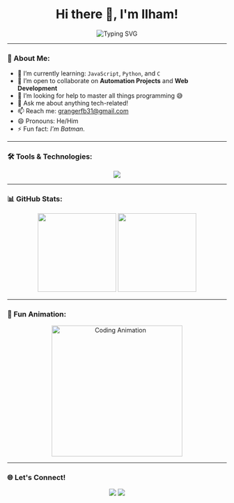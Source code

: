 <h1 align="center">Hi there 👋, I'm Ilham!</h1>
<p align="center">
  <img src="https://readme-typing-svg.herokuapp.com?font=Fira+Code&size=22&pause=1000&color=00F7FF&vCenter=true&width=435&lines=I+love+learning+code!;JavaScript+%7C+Python+%7C+C+%7C+React;Just+a+nerd+with+a+keyboard" alt="Typing SVG" />
</p>

---

### 🚀 About Me:
- 🌱 I’m currently learning: `JavaScript`, `Python`, and `C`
- 👯 I’m open to collaborate on **Automation Projects** and **Web Development**
- 🤔 I’m looking for help to master all things programming 😅
- 💬 Ask me about anything tech-related!
- 📫 Reach me: <a href="mailto:grangerfb31@gmail.com">grangerfb31@gmail.com</a>
- 😄 Pronouns: He/Him  
- ⚡ Fun fact: _I'm Batman._

---

### 🛠️ Tools & Technologies:
<p align="center">
 <img src="https://skillicons.dev/icons?i=html,css,js,py,c,nodejs,tailwind,react,flask,django&perline=5" />
</p>

---

### 📊 GitHub Stats:
<p align="center">
  <img src="https://github-readme-stats.vercel.app/api?username=WildsXD&show_icons=true&hide_border=true&title_color=00f7ff&icon_color=79ff97&text_color=ffffff&bg_color=0d1117" height="180"/>
  <img src="https://github-readme-stats.vercel.app/api/top-langs/?username=WildsXD&layout=compact&langs_count=8&hide_border=true&bg_color=0d1117&text_color=ffffff&title_color=00f7ff" height="180"/>
</p>

---

### 🌈 Fun Animation:
<p align="center">
  <img src="https://media.giphy.com/media/qgQUggAC3Pfv687qPC/giphy.gif" width="300" alt="Coding Animation">
</p>

---

### 🌐 Let's Connect!
<p align="center">
  <a href="mailto:grangerfb31@gmail.com"><img src="https://img.shields.io/badge/email-EA4335?style=for-the-badge&logo=gmail&logoColor=white" /></a>
  <a href="https://github.com/WildsXD"><img src="https://img.shields.io/badge/github-000?style=for-the-badge&logo=github&logoColor=white" /></a>
</p>
